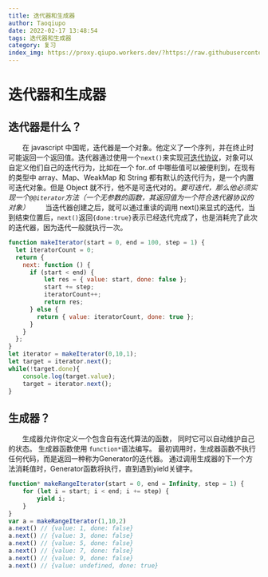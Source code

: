 ```yaml
---
title: 迭代器和生成器
author: Taoqiupo
date: 2022-02-17 13:48:54
tags: 迭代器和生成器
category: 复习
index_img: https://proxy.qiupo.workers.dev/?https://raw.githubusercontent.com/qiupo/myImages/master/img/202202171350318.png
---
```


# 迭代器和生成器

## 迭代器是什么？

&emsp;&emsp;在 javascript 中国呢，迭代器是一个对象。他定义了一个序列，并在终止时可能返回一个返回值。迭代器通过使用一个`next()`来实现[可迭代协议](https://developer.mozilla.org/en-US/docs/Web/JavaScript/Reference/Iteration_protocols#the_iterator_protocol)，对象可以自定义他们自己的迭代行为，比如在一个 for..of 中哪些值可以被便利到，在现有的类型中 array、Map、WeakMap 和 String 都有默认的迭代行为，是一个内置可迭代对象。但是 Object 就不行，他不是可迭代对的。_要可迭代，那么他必须实现一个`@@iterator`方法（一个无参数的函数，其返回值为一个符合迭代器协议的对象）_
&emsp;&emsp;当迭代器创建之后，就可以通过重读的调用 next()来显式的迭代，当到结束位置后，`next()`返回`{done:true}`表示已经迭代完成了，也是消耗完了此次的迭代器，因为迭代一般就执行一次。

```javascript
function makeIterator(start = 0, end = 100, step = 1) {
  let iteratorCount = 0;
  return {
    next: function () {
      if (start < end) {
          let res = { value: start, done: false };
          start += step;
          iteratorCount++;
          return res;
      } else {
        return { value: iteratorCount, done: true };
      }
    }
  };
}
let iterator = makeIterator(0,10,1);
let target = iterator.next();
while(!target.done){
    console.log(target.value);
    target = iterator.next();
}
```

## 生成器？
&emsp;&emsp;生成器允许你定义一个包含自有迭代算法的函数， 同时它可以自动维护自己的状态。 生成器函数使用 `function*`语法编写。 最初调用时，生成器函数不执行任何代码，而是返回一种称为Generator的迭代器。 通过调用生成器的下一个方法消耗值时，Generator函数将执行，直到遇到yield关键字。
```javascript
function* makeRangeIterator(start = 0, end = Infinity, step = 1) {
    for (let i = start; i < end; i += step) {
        yield i;
    }
}
var a = makeRangeIterator(1,10,2)
a.next() // {value: 1, done: false}
a.next() // {value: 3, done: false}
a.next() // {value: 5, done: false}
a.next() // {value: 7, done: false}
a.next() // {value: 9, done: false}
a.next() // {value: undefined, done: true}
```
